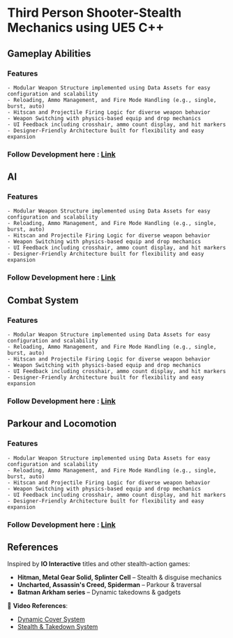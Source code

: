# Third Person Shooter-Stealth Mechanics using UE5 C++  

## Gameplay Abilities 
### Features

	- Modular Weapon Structure implemented using Data Assets for easy configuration and scalability
	- Reloading, Ammo Management, and Fire Mode Handling (e.g., single, burst, auto)
	- Hitscan and Projectile Firing Logic for diverse weapon behavior
	- Weapon Switching with physics-based equip and drop mechanics
	- UI Feedback including crosshair, ammo count display, and hit markers
	- Designer-Friendly Architecture built for flexibility and easy expansion

  ### Follow Development here : [Link](https://www.youtube.com/playlist?list=PLuB7iMA25lu-h2bbjuA8XGDXH3ydaKaBX)

  ## AI
### Features

	- Modular Weapon Structure implemented using Data Assets for easy configuration and scalability
	- Reloading, Ammo Management, and Fire Mode Handling (e.g., single, burst, auto)
	- Hitscan and Projectile Firing Logic for diverse weapon behavior
	- Weapon Switching with physics-based equip and drop mechanics
	- UI Feedback including crosshair, ammo count display, and hit markers
	- Designer-Friendly Architecture built for flexibility and easy expansion

  ### Follow Development here : [Link](https://www.youtube.com/playlist?list=PLuB7iMA25lu-h2bbjuA8XGDXH3ydaKaBX)

 ## Combat System 
### Features

	- Modular Weapon Structure implemented using Data Assets for easy configuration and scalability
	- Reloading, Ammo Management, and Fire Mode Handling (e.g., single, burst, auto)
	- Hitscan and Projectile Firing Logic for diverse weapon behavior
	- Weapon Switching with physics-based equip and drop mechanics
	- UI Feedback including crosshair, ammo count display, and hit markers
	- Designer-Friendly Architecture built for flexibility and easy expansion

 ### Follow Development here : [Link](https://www.youtube.com/playlist?list=PLuB7iMA25lu-h2bbjuA8XGDXH3ydaKaBX)

  ## Parkour and Locomotion
### Features

	- Modular Weapon Structure implemented using Data Assets for easy configuration and scalability
	- Reloading, Ammo Management, and Fire Mode Handling (e.g., single, burst, auto)
	- Hitscan and Projectile Firing Logic for diverse weapon behavior
	- Weapon Switching with physics-based equip and drop mechanics
	- UI Feedback including crosshair, ammo count display, and hit markers
	- Designer-Friendly Architecture built for flexibility and easy expansion

 ### Follow Development here : [Link](https://www.youtube.com/playlist?list=PLuB7iMA25lu-h2bbjuA8XGDXH3ydaKaBX)

## References  
Inspired by **IO Interactive** titles and other stealth-action games:  
- **Hitman, Metal Gear Solid, Splinter Cell** – Stealth & disguise mechanics  
- **Uncharted, Assassin's Creed, Spiderman** – Parkour & traversal  
- **Batman Arkham series** – Dynamic takedowns & gadgets  

🔗 **Video References**:  
- [Dynamic Cover System](https://www.youtube.com/results?search_query=unreal+engine+dynamic+cover+system)  
- [Stealth & Takedown System](https://www.youtube.com/watch?v=upbSynSXrg4&ab_channel=Superkal)
